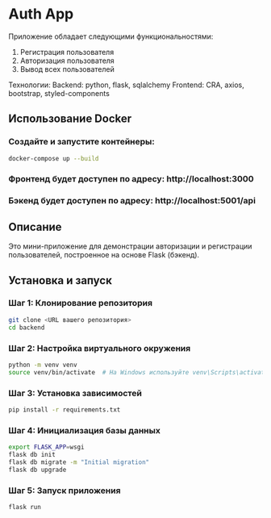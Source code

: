 # Auth App

Приложение обладает следующими функциональностями:
1. Регистрация пользователя
2. Авторизация пользователя
3. Вывод всех пользователей

Технологии:
Backend: python, flask, sqlalchemy
Frontend: CRA, axios, bootstrap, styled-components

## Использование Docker

### Создайте и запустите контейнеры:

```sh
docker-compose up --build
```

### Фронтенд будет доступен по адресу: http://localhost:3000

### Бэкенд будет доступен по адресу: http://localhost:5001/api

## Описание

Это мини-приложение для демонстрации авторизации и регистрации пользователей, построенное на основе Flask (бэкенд).

## Установка и запуск

### Шаг 1: Клонирование репозитория

```sh
git clone <URL вашего репозитория>
cd backend
```

### Шаг 2: Настройка виртуального окружения

```sh
python -m venv venv
source venv/bin/activate  # На Windows используйте venv\Scripts\activate
```

### Шаг 3: Установка зависимостей

```sh
pip install -r requirements.txt
```

### Шаг 4: Инициализация базы данных

```sh
export FLASK_APP=wsgi
flask db init
flask db migrate -m "Initial migration"
flask db upgrade
```

### Шаг 5: Запуск приложения

```sh
flask run
```